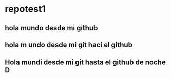 # repotest1
## hola mundo desde mi github
## hola m undo desde mi git haci el github
## Hola mundi desde mi git hasta el github de noche D 
